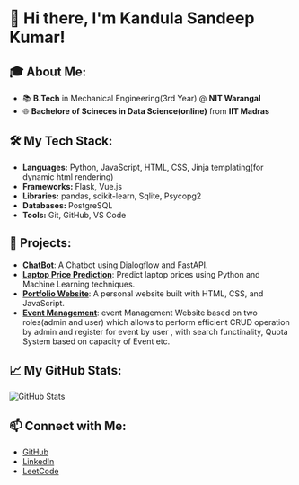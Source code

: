 # 👋 Hi there, I'm Kandula Sandeep Kumar!

## 🎓 About Me:
- 📚 **B.Tech** in Mechanical Engineering(3rd Year) @ **NIT Warangal**
- 🌐 **Bachelore of Scineces in Data Science(online)** from **IIT Madras**

## 🛠️ My Tech Stack:
- **Languages:** Python, JavaScript, HTML, CSS, Jinja templating(for dynamic html rendering)
- **Frameworks:** Flask, Vue.js
- **Libraries:** pandas, scikit-learn, Sqlite, Psycopg2
- **Databases:** PostgreSQL
- **Tools:** Git, GitHub, VS Code

## 🚀 Projects:
- [**ChatBot**](#): A Chatbot using Dialogflow and FastAPI.
- [**Laptop Price Prediction**](#): Predict laptop prices using Python and Machine Learning techniques.
- [**Portfolio Website**](#): A personal website built with HTML, CSS, and JavaScript.
- [**Event Management**](#): event Management Website based on two roles(admin and user) which allows to perform efficient CRUD operation by admin and register for event by user , with search functinality, Quota System based on capacity of Event etc.

## 📈 My GitHub Stats:
![GitHub Stats](https://github-readme-stats.vercel.app/api?username=ksandeep18&show_icons=true&theme=radical)

## 📫 Connect with Me:
- [GitHub](https://github.com/ksandeep18)
- [LinkedIn](https://www.linkedin.com/in/sandeep-kumar-sk-/)
- [LeetCode](https://leetcode.com/u/S___K___7/)
